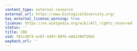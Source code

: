 ```yaml
---
content_type: external-resource
external_url: https://www.biologicaldiversity.org/
has_external_license_warning: true
license: https://en.wikipedia.org/wiki/All_rights_reserved
status: ''
title: CBD
uid: f81cd874-ec87-4d93-89f6-e861304f2681
wayback_url: ''
---
```


